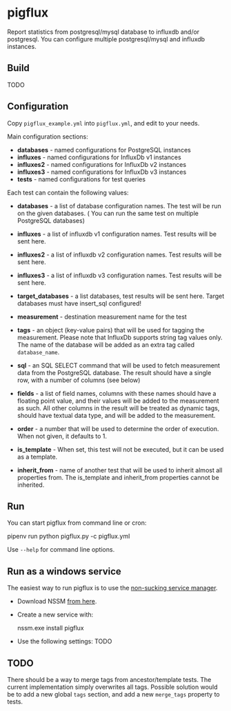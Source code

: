 # pigflux

Report statistics from postgresql/mysql database to influxdb and/or postgresql. 
You can configure multiple postgresql/mysql and influxdb instances.

## Build

TODO

## Configuration

Copy `pigflux_example.yml` into `pigflux.yml`, and edit to your needs.

Main configuration sections:

* **databases** - named configurations for PostgreSQL instances
* **influxes** - named configurations for InfluxDb v1 instances
* **influxes2** - named configurations for InfluxDb v2 instances
* **influxes3** - named configurations for InfluxDb v3 instances
* **tests** - named configurations for test queries

Each test can contain the following values:

* **databases** - a list of database configuration names. The test will be run on the given databases. (
  You can run the same test on multiple PostgreSQL databases)

* **influxes** - a list of influxdb v1 configuration names. Test results will be sent here.
* **influxes2** - a list of influxdb v2 configuration names. Test results will be sent here.
* **influxes3** - a list of influxdb v3 configuration names. Test results will be sent here.
* **target_databases** - a list databases, test results will be sent here. Target databases must have insert_sql configured!
* **measurement** - destination measurement name for the test
* **tags** - an object (key-value pairs) that will be used for tagging the measurement. Please note that InfluxDb
  supports string tag values only. The name of the database will be added as an extra tag called `database_name`. 
* **sql** - an SQL SELECT command that will be used to fetch measurement data from the PostgreSQL database. The result
   should have a single row, with a number of columns (see below)
* **fields** - a list of field names, columns with these names should have a floating point value, and their values will 
  be added to the measurement as such. All other columns in the result will be treated as dynamic tags, should have 
  textual data type, and will be added to the measurement.
* **order** - a number that will be used to determine the order of execution. When not given, it defaults to 1.
* **is_template** - When set, this test will not be executed, but it can be used as a template.
* **inherit_from** - name of another test that will be used to inherit almost all properties from. The is_template and
  inherit_from properties cannot be inherited.

## Run

You can start pigflux from command line or cron:

  pipenv run python pigflux.py -c pigflux.yml

Use `--help` for command line options.

## Run as a windows service

The easiest way to run pigflux is to use the [non-sucking service manager](https://nssm.cc/download).

* Download NSSM [from here](https://nssm.cc/download).
* Create a new service with:

    nssm.exe install pigflux
  
* Use the following settings: TODO
    
## TODO

There should be a way to merge tags from ancestor/template tests. The current implementation simply overwrites all tags.
Possible solution would be to add a new global `tags` section, and add a new `merge_tags` property to tests. 